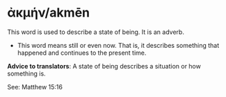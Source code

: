 # ἀκμήν/akmēn  

This word is used to describe a state of being. It is an adverb.
	
* This word means still or even now. That is, it describes something that happened and continues to the present time.  

**Advice to translators**: A state of being describes a situation or how something is.

See: Matthew 15:16
